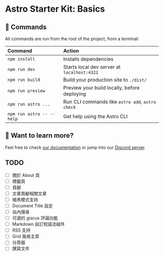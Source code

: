 # Astro Starter Kit: Basics

## 🧞 Commands

All commands are run from the root of the project, from a terminal:

| Command                   | Action                                           |
| :------------------------ | :----------------------------------------------- |
| `npm install`             | Installs dependencies                            |
| `npm run dev`             | Starts local dev server at `localhost:4321`      |
| `npm run build`           | Build your production site to `./dist/`          |
| `npm run preview`         | Preview your build locally, before deploying     |
| `npm run astro ...`       | Run CLI commands like `astro add`, `astro check` |
| `npm run astro -- --help` | Get help using the Astro CLI                     |

## 👀 Want to learn more?

Feel free to check [our documentation](https://docs.astro.build) or jump into our [Discord server](https://astro.build/chat).

## TODO

- [ ] 關於 About 頁
- [ ] 標籤頁
- [ ] 頁腳
- [ ] 文章頁腳相關文章
- [ ] 暗黑模式支持
- [ ] Document Title 設定
- [ ] 站內搜尋
- [ ] 可選的 giscus 評論功能
- [ ] Markdown 自訂短語法組件
- [ ] RSS 支持
- [ ] Grid 風格主頁
- [ ] 分頁器
- [ ] 撰寫文件